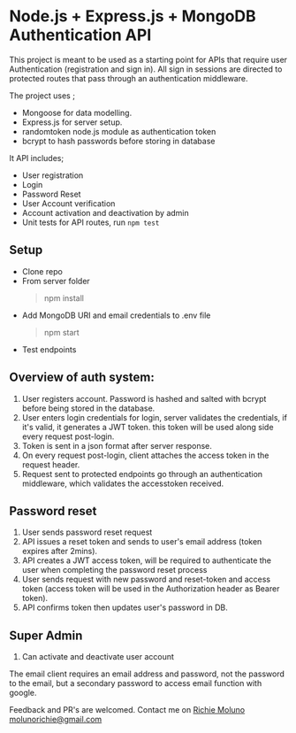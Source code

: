 # Node.js + Express.js + MongoDB Authentication API

This project is meant to be used as a starting point for APIs that require user Authentication (registration and sign in).
All sign in sessions are directed to protected routes that pass through an authentication middleware.

The project uses ;

- Mongoose for data modelling.
- Express.js for server setup.
- randomtoken node.js module as authentication token
- bcrypt to hash passwords before storing in database

It API includes;

- User registration
- Login
- Password Reset
- User Account verification
- Account activation and deactivation by admin
- Unit tests for API routes, run `npm test`


## Setup

- Clone repo
- From server folder
  > npm install
- Add MongoDB URI and email credentials to .env file
  > npm start
- Test endpoints

## Overview of auth system:

1. User registers account. Password is hashed and salted with bcrypt before being stored in the database.
2. User enters login credentials for login, server validates the credentials, if it's valid, it generates a JWT token.
   this token will be used along side every request post-login.
3. Token is sent in a json format after server response.
4. On every request post-login, client attaches the access token in the request header.
5. Request sent to protected endpoints go through an authentication middleware, which validates the accesstoken received.

## Password reset
1. User sends password reset request
2. API issues a reset token and sends to user's email address (token expires after 2mins).
3. API creates a JWT access token, will be required to authenticate the user when completing the password reset process
4. User sends request with new password and reset-token and access token (access token will be used in the Authorization header as Bearer token).
4. API confirms token then updates user's password in DB.

## Super Admin 
1. Can activate and deactivate user account

The email client requires an email address and password, not the password to the email, but a secondary password to access email function with google.


Feedback and PR's are welcomed. Contact me on [Richie Moluno](https://twitter.com/MolunoRichie) molunorichie@gmail.com
